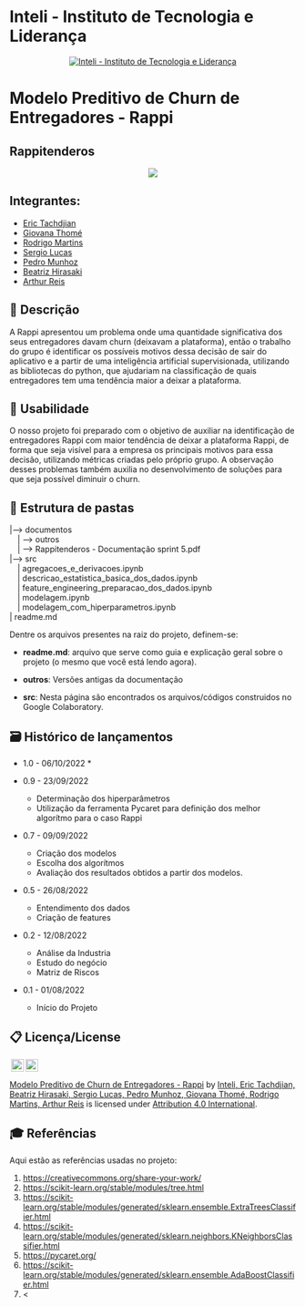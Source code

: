 # Inteli - Instituto de Tecnologia e Liderança 

<p align="center">
<a href= "https://www.inteli.edu.br/"><img src="https://www.inteli.edu.br/wp-content/uploads/2021/08/20172028/marca_1-2.png" alt="Inteli - Instituto de Tecnologia e Liderança" border="0"></a>
</p>

# Modelo Preditivo de Churn de Entregadores - Rappi

## Rappitenderos
<div align="center">
<img src="https://i.ibb.co/SB2ptHb/1.png">
</div>

## Integrantes: 
- <a href="https://br.linkedin.com/in/eric-tachdjian-27044b232">Eric Tachdjian</a>
- <a href="https://www.linkedin.com/in/giovana-lisboa-thome/">Giovana Thomé</a>
- <a href="https://www.linkedin.com/in/rodrigo-moraes-martins-a81703202/">Rodrigo Martins</a> 
- <a href="https://www.linkedin.com/in/sergiobalucas/">Sergio Lucas</a> 
- <a href="www.linkedin.com/in/pedromunhozsouza">Pedro Munhoz</a>
- <a href="https://www.linkedin.com/in/beatriz-hirasaki-leite-b2261923a">Beatriz Hirasaki</a> 
- <a href="https://www.linkedin.com/in/arthur-reis-575532241/">Arthur Reis</a>

## 📝 Descrição

A Rappi apresentou um problema onde uma quantidade significativa dos seus entregadores davam churn (deixavam a plataforma), então o trabalho do grupo é identificar os possíveis motivos dessa decisão de sair do aplicativo e a partir de uma inteligência artificial supervisionada, utilizando as bibliotecas do python, que ajudariam na classificação de quais entregadores tem uma tendência maior a deixar a plataforma.

## 🚀 Usabilidade

O nosso projeto foi preparado com o objetivo de auxiliar na identificação de entregadores Rappi com maior tendência de deixar a plataforma Rappi, de forma que seja visível para a empresa os principais motivos para essa decisão, utilizando métricas criadas pelo próprio grupo. A observação desses problemas também auxilia no desenvolvimento de soluções para que seja possível diminuir o churn.

## 📁 Estrutura de pastas

|--> documentos<br>
  &emsp;| --> outros <br>
  &emsp;| --> Rappitenderos - Documentação sprint 5.pdf <br>
|--> src<br>
  &emsp;| agregacoes_e_derivacoes.ipynb <br>
  &emsp;| descricao_estatistica_basica_dos_dados.ipynb <br>
  &emsp;| feature_engineering_preparacao_dos_dados.ipynb <br>
  &emsp;| modelagem.ipynb <br>
  &emsp;| modelagem_com_hiperparametros.ipynb <br>
| readme.md<br>

Dentre os arquivos presentes na raiz do projeto, definem-se:

- <b>readme.md</b>: arquivo que serve como guia e explicação geral sobre o projeto (o mesmo que você está lendo agora).

- <b>outros</b>: Versões antigas da documentação

- <b>src</b>: Nesta página são encontrados os arquivos/códigos construidos no Google Colaboratory.

## 🗃 Histórico de lançamentos

* 1.0 - 06/10/2022
    *

* 0.9 - 23/09/2022
    * Determinação dos hiperparâmetros
    * Utilização da ferramenta Pycaret para definição dos melhor algorítmo para o caso Rappi

* 0.7 - 09/09/2022
    * Criação dos modelos
    * Escolha dos algorítmos
    * Avaliação dos resultados obtidos a partir dos modelos.
    
* 0.5 - 26/08/2022
    * Entendimento dos dados
    * Criação de features 
    
* 0.2 - 12/08/2022
   * Análise da Industria
   * Estudo do negócio
   * Matriz de Riscos
   
* 0.1 - 01/08/2022
    * Início do Projeto

## 📋 Licença/License

<img style="height:22px!important;margin-left:3px;vertical-align:text-bottom;" src="https://mirrors.creativecommons.org/presskit/icons/cc.svg?ref=chooser-v1"><img style="height:22px!important;margin-left:3px;vertical-align:text-bottom;" src="https://mirrors.creativecommons.org/presskit/icons/by.svg?ref=chooser-v1"><p xmlns:cc="http://creativecommons.org/ns#" xmlns:dct="http://purl.org/dc/terms/"><a property="dct:title" rel="cc:attributionURL" href="https://github.com/Spidus/Teste_Final_1">Modelo Preditivo de Churn de Entregadores - Rappi</a> by <a rel="cc:attributionURL dct:creator" property="cc:attributionName" href="https://www.yggbrasil.com.br/vr">Inteli, Eric Tachdjian, Beatriz Hirasaki, Sergio Lucas, Pedro Munhoz, Giovana Thomé, Rodrigo Martins, Arthur Reis</a> is licensed under <a href="http://creativecommons.org/licenses/by/4.0/?ref=chooser-v1" target="_blank" rel="license noopener noreferrer" style="display:inline-block;">Attribution 4.0 International</a>.</p>

## 🎓 Referências

Aqui estão as referências usadas no projeto:

1. <https://creativecommons.org/share-your-work/>
2. <https://scikit-learn.org/stable/modules/tree.html>
3. <https://scikit-learn.org/stable/modules/generated/sklearn.ensemble.ExtraTreesClassifier.html>
4. <https://scikit-learn.org/stable/modules/generated/sklearn.neighbors.KNeighborsClassifier.html>
5. <https://pycaret.org/>
6. <https://scikit-learn.org/stable/modules/generated/sklearn.ensemble.AdaBoostClassifier.html>
7. <
